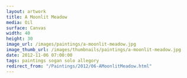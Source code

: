 ```yaml
---
layout: artwork
title: A Moonlit Meadow
media: Oil
surface: Canvas
width: 40
height: 30
image_url: /images/paintings/a-moonlit-meadow.jpg
image_thumb_url: /images/thumbnails/paintings/a-moonlit-meadow.jpg
date: 2012-11-06 07:00:00
tags: paintings sogan solo allegory
redirect_from: "/Paintings/2012/06-AMoonlitMeadow.html"
---
```

